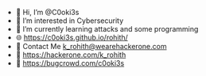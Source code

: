 - 👋 Hi, I’m @C0oki3s
- 👀 I’m interested in Cybersecurity
- 🌱 I’m currently learning attacks and some programming 
- 🌐 https://c0oki3s.github.io/rohith/
- :email: Contact Me k_rohith@wearehackerone.com
- :bug: https://hackerone.com/k_rohith
- :bug: https://bugcrowd.com/c0oki3s
